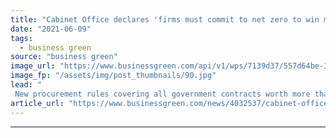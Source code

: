 ```yaml
---
title: "Cabinet Office declares 'firms must commit to net zero to win major government contracts'"
date: "2021-06-09"
tags: 
  - business green
source: "business green"
image_url: "https://www.businessgreen.com/api/v1/wps/7139d37/557d64be-3f67-4b51-8cc2-092545fc553b/3/whitehall-downing-street-185x114.jpg"
image_fp: "/assets/img/post_thumbnails/90.jpg"
lead: "
 New procurement rules covering all government contracts worth more than £5m hailed as a huge boost to UK's decarbonisation efforts ..."
article_url: "https://www.businessgreen.com/news/4032537/cabinet-office-declares-firms-commit-net-zero-win-major-government-contracts"
---
```


---

